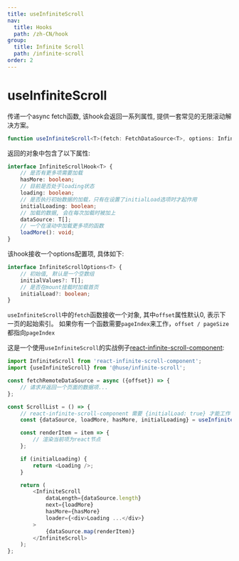 ```yaml
---
title: useInfiniteScroll
nav:
  title: Hooks
  path: /zh-CN/hook
group:
  title: Infinite Scroll
  path: /infinite-scroll
order: 2
---
```


# useInfiniteScroll

传递一个async fetch函数, 该hook会返回一系列属性, 提供一套常见的无限滚动解决方案。

```typescript
function useInfiniteScroll<T>(fetch: FetchDataSource<T>, options: InfiniteScrollOptions<T> = {}): InfiniteScrollHook<T>
```

返回的对象中包含了以下属性:

```typescript
interface InfiniteScrollHook<T> {
    // 是否有更多项需要加载
    hasMore: boolean;
    // 目前是否处于loading状态
    loading: boolean;
    // 是否执行初始数据的加载，只有在设置了initialLoad选项时才起作用
    initialLoading: boolean;
    // 加载的数据, 会在每次加载时被加上
    dataSource: T[];
    // 一个在滚动中加载更多项的函数
    loadMore(): void;
}
```

该hook接收一个options配置项, 具体如下:

```typescript
interface InfiniteScrollOptions<T> {
    // 初始值, 默认是一个空数组
    initialValues?: T[];
    // 是否在mount挂载时加载首页
    initialLoad?: boolean;
}
```

`useInfiniteScroll`中的`fetch`函数接收一个对象, 其中`offset`属性默认0, 表示下一页的起始索引。
如果你有一个函数需要`pageIndex`来工作，`offset / pageSize`都指向`pageIndex`

这是一个使用`useInfiniteScroll`的实战例子[react-infinite-scroll-component](https://www.npmjs.com/package/react-infinite-scroll-component):


```javascript
import InfiniteScroll from 'react-infinite-scroll-component';
import {useInfiniteScroll} from '@huse/infinite-scroll';

const fetchRemoteDataSource = async ({offset}) => {
    // 请求并返回一个页面的数据项...
};

const ScrollList = () => {
    // react-infinite-scroll-component 需要 {initialLoad: true} 才能工作
    const {dataSource, loadMore, hasMore, initialLoading} = useInfiniteScroll(fetchRemoteDataSource, {initialLoad: true});

    const renderItem = item => {
        // 渲染当前项为react节点
    };

    if (initialLoading) {
        return <Loading />;
    }

    return (
        <InfiniteScroll
            dataLength={dataSource.length}
            next={loadMore}
            hasMore={hasMore}
            loader={<div>Loading ...</div>}
        >
            {dataSource.map(renderItem)}
        </InfiniteScroll>
    );
};
```
